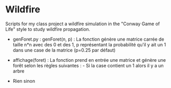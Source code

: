 # Wildfire
Scripts for my class project a wildfire simulation in the "Conway Game of Life" style to study wildfire propagation.

 - genForet.py : 
genForet(n, p) : La fonction génère une matrice carrée de taille n\*n avec des 0 et des 1, p représentant la probabilité qu'il y ait un 1 dans une case de la matrice (p=0.25 par défaut)

 - affichage(foret) : 
 La fonction prend en entrée une matrice et génère une forêt selon les règles suivantes :  - Si la case contient un 1 alors il y a un arbre
  - Rien sinon

